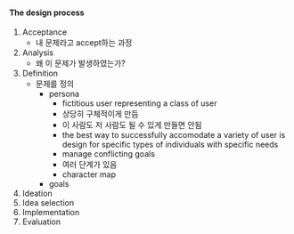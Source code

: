 #### The design process

1. Acceptance
    * 내 문제라고 accept하는 과정
1. Analysis
    * 왜 이 문제가 발생하였는가?
1. Definition
    * 문제를 정의
        * persona
            * fictitious user representing a class of user
            * 상당히 구체적이게 만듬
            * 이 사람도 저 사람도 될 수 있게 만들면 안됨
            * the best way to successfully accomodate a variety of user is design for specific types of individuals with specific needs
            * manage conflicting goals
            * 여러 단계가 있음
            * character map
        * goals
1. Ideation
1. Idea selection
1. Implementation
1. Evaluation
